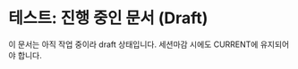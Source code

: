 <!--
@meta
id: doc_20250901_test_draft
type: test
status: draft
created: 2025-09-01
updated: 2025-09-01
-->

# 테스트: 진행 중인 문서 (Draft)

이 문서는 아직 작업 중이라 draft 상태입니다.
세션마감 시에도 CURRENT에 유지되어야 합니다.